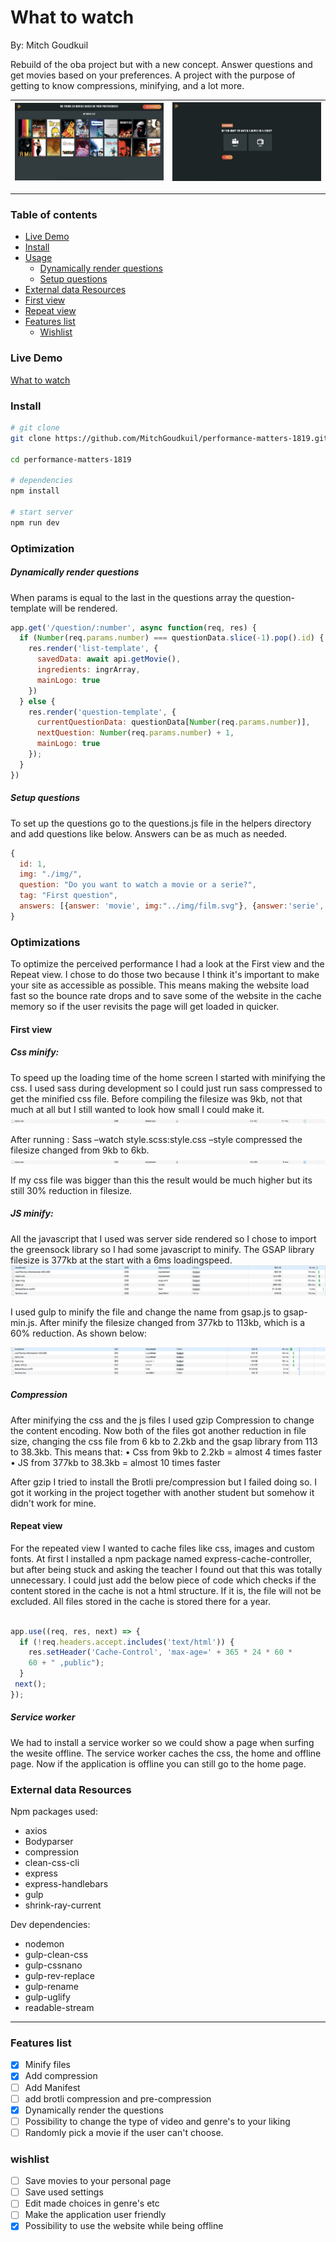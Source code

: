 # What to watch
By: Mitch Goudkuil

Rebuild of the oba project but with a new concept. Answer questions and get movies based on your preferences. A project with the purpose of getting to know compressions, minifying, and a lot more.

![Image from the interface](/img/whatto2.png) | ![Image from the interface](/img/whatto.png)
---|---

---

### Table of contents

* [Live Demo](#The-assignment)
* [Install](#install)
* [Usage](#Usage)
   * [Dynamically render questions](#Dynamically-render-questions)
   * [Setup questions](#Setup-questions)
* [External data Resources](#External-data-Resources)
* [First view](#First-view)
* [Repeat view](#Repeat-view)
* [Features list](#Features-list)
   * [Wishlist](#wishlist)

### Live Demo
[What to watch](https://whattowatchhh.herokuapp.com/)   

### Install
```bash
# git clone
git clone https://github.com/MitchGoudkuil/performance-matters-1819.git

cd performance-matters-1819

# dependencies
npm install

# start server
npm run dev
```

### Optimization

##### Dynamically render questions
When params is equal to the last in the questions array the question-template will be rendered.

```javascript
app.get('/question/:number', async function(req, res) {
  if (Number(req.params.number) === questionData.slice(-1).pop().id) {
    res.render('list-template', {
      savedData: await api.getMovie(),
      ingredients: ingrArray,
      mainLogo: true
    })
  } else {
    res.render('question-template', {
      currentQuestionData: questionData[Number(req.params.number)],
      nextQuestion: Number(req.params.number) + 1,
      mainLogo: true
    });
  }
})
```

##### Setup questions
To set up the questions go to the questions.js file in the helpers directory and add questions like below. Answers can be as much as needed.
```javascript
{
  id: 1,
  img: "./img/",
  question: "Do you want to watch a movie or a serie?",
  tag: "First question",
  answers: [{answer: 'movie', img:"../img/film.svg"}, {answer:'serie', img:"../img/television.svg"}]
}
```

### Optimizations
To optimize the perceived performance I had a look at the First view and the Repeat view. I chose to do those two because I think it's important to make your site as accessible as possible. This means making the website load fast so the bounce rate drops and to save some of the website in the cache memory so if the user revisits the page will get loaded in quicker.

#### First view

##### Css minify:
To speed up the loading time of the home screen I started with minifying the css. I used sass during development so I could just run sass compressed to get the minified css file.
Before compiling the filesize was 9kb, not that much at all but I still wanted to look how small I could make it.
![Image from the interface](/img/css1.png)

After running :
Sass –watch style.scss:style.css –style compressed the filesize changed from 9kb to 6kb.  
![Image from the interface](/img/css2.png)

If my css file was bigger than this the result would be much higher but its still 30% reduction in filesize.

##### JS minify:
All the javascript that I used was server side rendered so I chose to import the greensock library so I had some javascript to minify. The GSAP library filesize is 377kb at the start with a 6ms loadingspeed.
![Image from the interface](/img/js1.png)

I used gulp to minify the file and change the name from gsap.js to gsap-min.js. After minify the filesize changed from 377kb to 113kb, which is a 60% reduction. As shown below:

![Image from the interface](/img/js2.png)


##### Compression
After minifying the css and the js files I used gzip Compression to change the content encoding. Now both of the files got another reduction in file size, changing the css file from 6 kb to 2.2kb and the gsap library from 113 to 38.3kb. This means that:
•	Css from 9kb  to  2.2kb  = almost 4 times faster
•	JS from 377kb to 38.3kb = almost 10 times faster

After gzip I tried to install the Brotli pre/compression but I failed doing so. I got it working in the project together with another student but somehow it didn't work for mine.


#### Repeat view
For the repeated view I wanted to cache files like css, images and custom fonts. At first I installed a npm package named express-cache-controller, but after being stuck and asking the teacher I found out that this was totally unnecessary.
I could just add the below piece of code which checks if the content stored in the cache is not a html structure. If it is, the file will not be excluded.
All files stored in the cache is stored there for a year.

```javascript

app.use((req, res, next) => {
  if (!req.headers.accept.includes('text/html')) {
    res.setHeader('Cache-Control', 'max-age=' + 365 * 24 * 60 *
    60 + " ,public");
  }
 next();
});

```

##### Service worker
We had to install a service worker so we could show a page when surfing the wesite offline. The service worker caches the css, the home and offline page. Now if the application is offline you can still go to the home page.


### External data Resources
Npm packages used:
- axios
- Bodyparser
- compression
- clean-css-cli
- express
- express-handlebars
- gulp
- shrink-ray-current

Dev dependencies:
- nodemon
- gulp-clean-css
- gulp-cssnano
- gulp-rev-replace
- gulp-rename
- gulp-uglify
- readable-stream

---

### Features list

- [X] Minify files
- [X] Add compression
- [ ] Add Manifest
- [ ] add brotli compression and pre-compression
- [X] Dynamically render the questions
- [ ] Possibility to change the type of video and genre's to your liking
- [ ] Randomly pick a movie if the user can't choose.

### wishlist

- [ ] Save movies to your personal page
- [ ] Save used settings
- [ ] Edit made choices in genre's etc
- [ ] Make the application user friendly
- [X] Possibility to use the website while being offline
